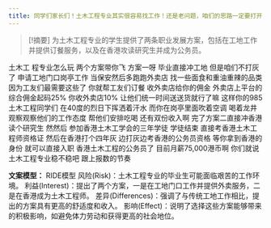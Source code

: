 ```yaml
---
title: 同学们家长们！土木工程专业其实很容易找工作！还是老问题，咱们的思路一定要打开！教育 
---
```

 > [!摘要]
为土木工程专业的学生提供了两条职业发展方案，包括在工地工作并提供订餐服务，以及在香港攻读研究生并成为公务员。

土木工
程专业怎么玩
两个方案带你飞
方案一呀
毕业直接冲工地
但是咱们不打灰了
申请工地门口岗亭工作
当保安然后多跑跑外卖店
找一些面食和重油重辣的品类
因为工友们最需要这些了
你就帮工友们订餐
收外卖店给你的佣金
外卖店上平台的综合佣金起码25%
你收外卖店10%
让他们统一时间送送货就行了嘛
这样你的985土木工程同学们
在40度的烈日下挥洒着汗水
而你在岗亭里面吹着空调
喝着龙井
观察观察他们的工作态度
帮他们安排吃喝
还有双份收入啊
完了方案二直接冲香港读个研究生
然然后
参加香港土木工学会的三年学徒
学徒结束
直接考香港土木工程师资格证
然后在香港打个四年灰
边打灰边考香港的公务员资格
等你拿到香港的身份
就可以直接入职
香港土木工程的公务员了
目前月薪75,000港币啊
你们就说土木工程专业稳不稳吧
跟上报数的节奏

**文案模型：**
RIDE模型
风险(Risk)：土木工程专业的毕业生可能面临艰苦的工作环境。
利益(Interest)：提出了两个方案，一是在工地门口工作并提供外卖服务，二是在香港成为土木工程师。
差异(Differences)：强调了与传统工地工作相比，提出的方案具有更高的舒适度和收入。
影响(Effect)：说明了选择这些方案能够带来的积极影响，如避免体力劳动和获得更高的社会地位。
